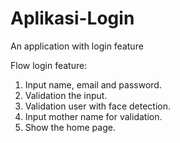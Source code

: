 # Aplikasi-Login
An application with login feature

Flow login feature:
1. Input name, email and password.
2. Validation the input.
3. Validation user with face detection.
4. Input mother name for validation.
5. Show the home page.

